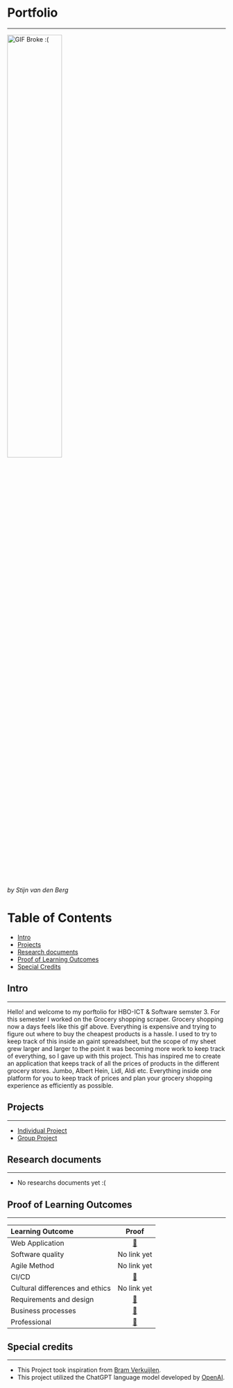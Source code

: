 # Portfolio
***
<img src="https://raw.githubusercontent.com/S3-Grocery-Market-Scraper/.github/main/store_funny.gif" alt="GIF Broke :(" width="50%" height="50%" />

*by Stijn van den Berg*

# Table of Contents
- [Intro](#intro)
- [Projects](#projects)
- [Research documents](#research-documents)
- [Proof of Learning Outcomes](#proof-of-learning-outcomes)
- [Special Credits](#special-credits)

## Intro
***
Hello! and welcome to my porftolio for HBO-ICT & Software semster 3. For this semester I worked on the Grocery shopping scraper.
Grocery shopping now a days feels like this gif above. Everything is expensive and trying to figure out where to buy the cheapest products is a hassle. I used to try to keep track of this inside an gaint spreadsheet, but the scope of my sheet grew larger and larger to the point it was becoming more work to keep track of everything, so I gave up with this project.
This has inspired me to create an application that keeps track of all the prices of products in the different grocery stores. Jumbo, Albert Hein, Lidl, Aldi etc. Everything inside one platform for you to keep track of prices and plan your grocery shopping experience as efficiently as possible.

## Projects
***
- [Individual Project](https://github.com/S3-Grocery-Market-Scraper)
- [Group Project](https://github.com/Null-Not-Found)

## Research documents
***
- No researchs documents yet :(

## Proof of Learning Outcomes
***
| Learning Outcome | Proof |
|:-----------------|:-----:|
|Web Application| [🔗](https://github.com/Spider-Frog/fontys-portfolio-s3/blob/main/ProofLearningOutcomes/Web%20application.md)
|Software quality| No link yet
|Agile Method| No link yet
|CI/CD| [🔗](https://github.com/Spider-Frog/fontys-portfolio-s3/blob/main/ProofLearningOutcomes/CI-CD.md)
|Cultural differences and ethics| No link yet
|Requirements and design| [🔗](https://github.com/Spider-Frog/fontys-portfolio-s3/blob/main/ProofLearningOutcomes/Requirements%20and%20design.md)
|Business processes| [🔗](https://github.com/Spider-Frog/fontys-portfolio-s3/blob/main/ProofLearningOutcomes/Business%20processes.md)
|Professional| [🔗](https://github.com/Spider-Frog/fontys-portfolio-s3/blob/main/ProofLearningOutcomes/Professional.md)

## Special credits
***
- This Project took inspiration from [Bram Verkuijlen](https://github.com/BramVerkuijlen/Portfolio-S3).
- This project utilized the ChatGPT language model developed by [OpenAI](https://openai.com/).



